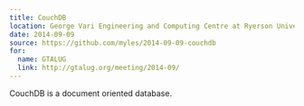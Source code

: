 ```yaml
---
title: CouchDB
location: George Vari Engineering and Computing Centre at Ryerson University
date: 2014-09-09
source: https://github.com/myles/2014-09-09-couchdb
for:
  name: GTALUG
  link: http://gtalug.org/meeting/2014-09/
---
```


CouchDB is a document oriented database.
